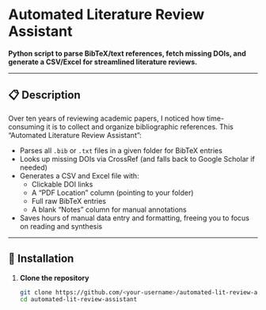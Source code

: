 # Automated Literature Review Assistant

**Python script to parse BibTeX/text references, fetch missing DOIs, and generate a CSV/Excel for streamlined literature reviews.**

---

## 📋 Description

Over ten years of reviewing academic papers, I noticed how time-consuming it is to collect and organize bibliographic references. This “Automated Literature Review Assistant”:

- Parses all `.bib` or `.txt` files in a given folder for BibTeX entries  
- Looks up missing DOIs via CrossRef (and falls back to Google Scholar if needed)  
- Generates a CSV and Excel file with:
  - Clickable DOI links  
  - A “PDF Location” column (pointing to your folder)  
  - Full raw BibTeX entries  
  - A blank “Notes” column for manual annotations  
- Saves hours of manual data entry and formatting, freeing you to focus on reading and synthesis

---

## 🚀 Installation

1. **Clone the repository**
   ```bash
   git clone https://github.com/<your-username>/automated-lit-review-assistant.git
   cd automated-lit-review-assistant

